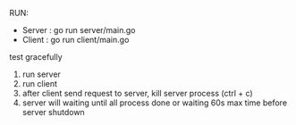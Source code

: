 RUN:
- Server : go run server/main.go
- Client : go run client/main.go


test gracefully
1. run server
2. run client
3. after client send request to server, kill server process (ctrl + c)
4. server will waiting until all process done or waiting 60s max time before server shutdown 